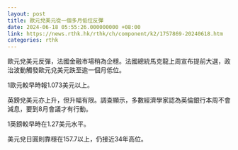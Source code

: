 ```yaml
---
layout: post
title: 歐元兌美元從一個多月低位反彈
date: 2024-06-18 05:55:26.000000000 +08:00
link: https://news.rthk.hk/rthk/ch/component/k2/1757869-20240618.htm
categories: rthk
---
```


歐元兌美元反彈，法國金融市場稍為企穩。法國總統馬克龍上周宣布提前大選，政治波動觸發歐元兌美元跌至逾一個月低位。

1歐元較早時報1.073美元以上。

英鎊兌美元亦上升，但升幅有限。調查顯示，多數經濟學家認為英倫銀行本周不會減息，要到8月會議才有行動。

1英鎊較早時在1.27美元水平。

美元兌日圓則靠穩在157.7以上，仍接近34年高位。
